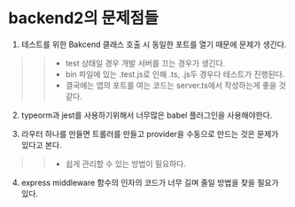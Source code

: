 # backend2의 문제점들
1. 테스트를 위한 Bakcend 클래스 호출 시 동일한 포트를 열기 때문에 문제가 생긴다.

 >>- test 상태일 경우 개발 서버를 끄는 경우가 생긴다.
 >>- bin 파일에 있는 .test.js로 인해 .ts, .js두 경우다 테스트가 진행된다.
 >>- 결국에는 앱의 포트를 여는 코드는 server.ts에서 작성하는게 좋을 것 같다.

2. typeorm과 jest를 사용하기위해서 너무많은 babel 플러그인을 사용해야한다.

3. 라우터 하나를 만들면 트롤러를 만들고 provider을 수동으로 만드는 것은 문제가 있다고 본다.
 >>- 쉽게 관리할 수 있는 방법이 필요하다.
4. express middleware 함수의 인자의 코드가 너무 길며 줄일 방법을 찾을 필요가 있다.
